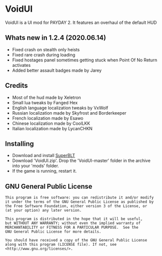 # VoidUI
VoidUI is a UI mod for PAYDAY 2. It features an overhaul of the default HUD  

## Whats new in 1.2.4 (2020.06.14)
- Fixed crash on stealth only heists
- Fixed rare crash during loading
- Fixed hostages panel sometimes getting stuck when Point Of No Return activates
- Added better assault badges made by Jarey


## Credits
- Most of the hud made by Xeletron
- Small lua tweaks by Fanged Hex
- English language localization tweaks by VxWolf
- Russian localization made by Skyfrost and Borderkeeper
- French localization made by Esawo
- Chinese localization made by CoolLKK
- Italian localization made by LycanCHKN

## Installing
- Download and install [SuperBLT](https://superblt.znix.xyz)
- Download 'VoidUI.zip'. Drop the 'VoidUI-master' folder in the archive into your 'mods' folder.
- If the game is running, restart it.

## GNU General Public License
    This program is free software: you can redistribute it and/or modify
    it under the terms of the GNU General Public License as published by
    the Free Software Foundation, either version 3 of the License, or
    (at your option) any later version.

    This program is distributed in the hope that it will be useful,
    but WITHOUT ANY WARRANTY; without even the implied warranty of
    MERCHANTABILITY or FITNESS FOR A PARTICULAR PURPOSE.  See the
    GNU General Public License for more details.

    You should have received a copy of the GNU General Public License
    along with this program (LICENSE file). If not, see <http://www.gnu.org/licenses/>.
	

